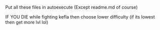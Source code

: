Put all these files in autoexecute (Except readme.md of course)


IF YOU DIE while fighting kefla then choose lower difficulty (if its lowest then get more lvl lol)

